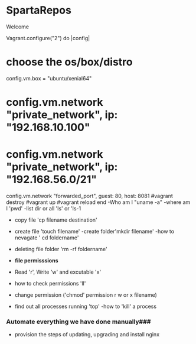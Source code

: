 # SpartaRepos
Welcome

Vagrant.configure("2") do |config|

# choose the os/box/distro
 config.vm.box = "ubuntu/xenial64"
# config.vm.network "private_network", ip: "192.168.10.100"
# config.vm.network "private_network", ip: "192.168.56.0/21"
 config.vm.network "forwarded_port", guest: 80, host: 8081
 #vagrant destroy
 #vagrant up
 #vagrant reload
end 
-Who am I "uname -a"
-where am I 'pwd'
-list dir or all 'ls' or 'ls-1
- copy file 'cp filename destination'
- create file 'touch filename'
-create folder'mkdir filename'
-how to nevagate ' cd foldername'
- deleting file folder 'rm -rf foldername'

- **file permisssions**
- Read 'r', Write 'w' and excutable 'x'
- how to check permissions 'll'
- change permission ('chmod' permission r w or x filename)
- find out all processes running 'top'
-how to 'kill' a process
### Automate everything we have done manually###

- provision the steps of updating, upgrading and install nginx